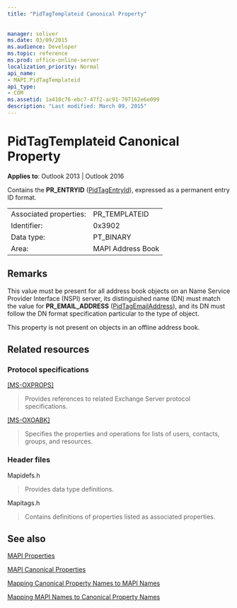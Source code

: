 ```yaml
---
title: "PidTagTemplateid Canonical Property"
 
 
manager: soliver
ms.date: 03/09/2015
ms.audience: Developer
ms.topic: reference
ms.prod: office-online-server
localization_priority: Normal
api_name:
- MAPI.PidTagTemplateid
api_type:
- COM
ms.assetid: 1a418c76-ebc7-47f2-ac91-797162e6e099
description: "Last modified: March 09, 2015"
---
```


# PidTagTemplateid Canonical Property

  
  
**Applies to**: Outlook 2013 | Outlook 2016 
  
Contains the **PR_ENTRYID** ([PidTagEntryId](pidtagentryid-canonical-property.md)), expressed as a permanent entry ID format.
  
|||
|:-----|:-----|
|Associated properties:  <br/> |PR_TEMPLATEID  <br/> |
|Identifier:  <br/> |0x3902  <br/> |
|Data type:  <br/> |PT_BINARY  <br/> |
|Area:  <br/> |MAPI Address Book  <br/> |
   
## Remarks

This value must be present for all address book objects on an Name Service Provider Interface (NSPI) server, its distinguished name (DN) must match the value for **PR_EMAIL_ADDRESS** ([PidTagEmailAddress](pidtagemailaddress-canonical-property.md)), and its DN must follow the DN format specification particular to the type of object. 
  
This property is not present on objects in an offline address book.
  
## Related resources

### Protocol specifications

[[MS-OXPROPS]](http://msdn.microsoft.com/library/f6ab1613-aefe-447d-a49c-18217230b148%28Office.15%29.aspx)
  
> Provides references to related Exchange Server protocol specifications.
    
[[MS-OXOABK]](http://msdn.microsoft.com/library/f4cf9b4c-9232-4506-9e71-2270de217614%28Office.15%29.aspx)
  
> Specifies the properties and operations for lists of users, contacts, groups, and resources.
    
### Header files

Mapidefs.h
  
> Provides data type definitions.
    
Mapitags.h
  
> Contains definitions of properties listed as associated properties.
    
## See also



[MAPI Properties](mapi-properties.md)
  
[MAPI Canonical Properties](mapi-canonical-properties.md)
  
[Mapping Canonical Property Names to MAPI Names](mapping-canonical-property-names-to-mapi-names.md)
  
[Mapping MAPI Names to Canonical Property Names](mapping-mapi-names-to-canonical-property-names.md)


